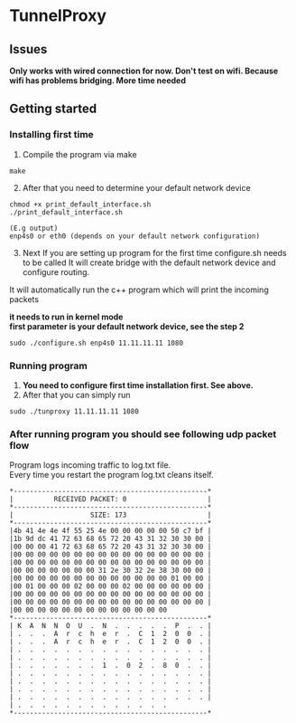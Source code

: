# TunnelProxy

## Issues
**Only works with wired connection for now. Don't test on wifi. Because wifi has problems bridging. More time needed**
## Getting started

### Installing first time
1) Compile the program via make
```
make
```
2) After that you need to determine your default network device
```
chmod +x print_default_interface.sh
./print_default_interface.sh

(E.g output)
enp4s0 or eth0 (depends on your default network configuration)
```
3) Next If you are setting up program for the first time configure.sh needs to be called
  It will create bridge with the default network device and configure routing.
  
  It will automatically run the c++ program which will print the incoming packets
  
  **it needs to run in kernel mode**  
  **first parameter is your default network device, see the step 2**

```
sudo ./configure.sh enp4s0 11.11.11.11 1080
```
### Running program
1) **You need to configure first time installation first. See above.**  
2) After that you can simply run
```
sudo ./tunproxy 11.11.11.11 1080

```
### After running program you should see following udp packet flow
Program logs incoming traffic to log.txt file.  
Every time you restart the program log.txt cleans itself.  
```
*------------------------------------------------*
|          RECEIVED PACKET: 0                    |
*------------------------------------------------*
|                   SIZE: 173                    |
*------------------------------------------------*
|4b 41 4e 4e 4f 55 25 4e 00 00 00 00 00 50 c7 bf |
|1b 9d dc 41 72 63 68 65 72 20 43 31 32 30 30 00 |
|00 00 00 41 72 63 68 65 72 20 43 31 32 30 30 00 |
|00 00 00 00 00 00 00 00 00 00 00 00 00 00 00 00 |
|00 00 00 00 00 00 00 00 00 00 00 00 00 00 00 00 |
|00 00 00 00 00 00 00 31 2e 30 32 2e 38 30 00 00 |
|00 00 00 00 00 00 00 00 00 00 00 00 00 01 00 00 |
|00 01 00 00 00 02 00 00 00 02 00 00 00 00 00 00 |
|00 00 00 00 00 00 00 00 00 00 00 00 00 00 00 00 |
|00 00 00 00 00 00 00 00 00 00 00 00 00 00 00 00 |
|00 00 00 00 00 00 00 00 00 00 00 00 00
*------------------------------------------------*
| K  A  N  N  O  U  .  N  .  .  .  .  .  P  .  . |
| .  .  .  A  r  c  h  e  r  .  C  1  2  0  0  . |
| .  .  .  A  r  c  h  e  r  .  C  1  2  0  0  . |
| .  .  .  .  .  .  .  .  .  .  .  .  .  .  .  . |
| .  .  .  .  .  .  .  .  .  .  .  .  .  .  .  . |
| .  .  .  .  .  .  .  1  .  0  2  .  8  0  .  . |
| .  .  .  .  .  .  .  .  .  .  .  .  .  .  .  . |
| .  .  .  .  .  .  .  .  .  .  .  .  .  .  .  . |
| .  .  .  .  .  .  .  .  .  .  .  .  .  .  .  . |
| .  .  .  .  .  .  .  .  .  .  .  .  .  .  .  . |
| .  .  .  .  .  .  .  .  .  .  .  .  .
*------------------------------------------------*
```

